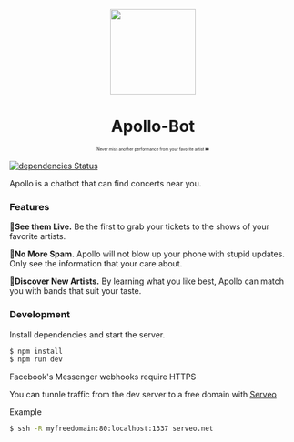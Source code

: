 <p align="center">
  <img src="https://www.pastepic.xyz/images/2019/02/03/Apollo-min9a6d9d1c30e77ffe.png" height="150" width="150"/>
  <h1 align="center">Apollo-Bot</h1>
  <p align="center" style="font-size: 0.5em">Never miss another performance from your favorite artist 🎟️</p>
</p>



[![dependencies Status](https://david-dm.org/greenkeeperio/flags/master/status.svg)](https://david-dm.org/greenkeeperio/flags/master)

Apollo is a chatbot that can find concerts near you.

### Features

🎤**See them Live.** Be the first to grab your tickets to the shows of your favorite artists.

🚫**No More Spam.** Apollo will not blow up your phone with stupid updates. Only see the information that your care about.

🔎**Discover New Artists.** By learning what you like best, Apollo can match you with bands that suit your taste.


### Development
Install dependencies and start the server.
```sh
$ npm install
$ npm run dev
```
Facebook's Messenger webhooks require HTTPS

You can tunnle traffic from the dev server to a free domain with [Serveo](https://serveo.net/)

Example
```sh
$ ssh -R myfreedomain:80:localhost:1337 serveo.net
```
